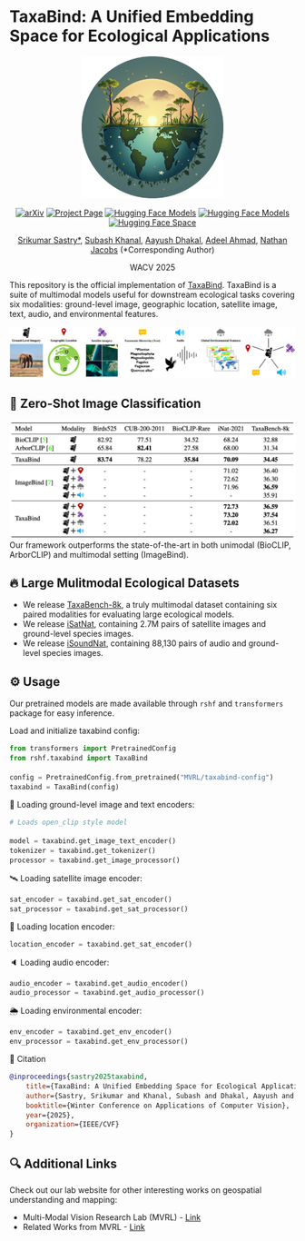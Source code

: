 # TaxaBind: A Unified Embedding Space for Ecological Applications
<div align="center">
<img src="imgs/taxabind_logo.png" width="250">

[![arXiv](https://img.shields.io/badge/arXiv-2404.06637-red?style=flat&label=arXiv)]()
[![Project Page](https://img.shields.io/badge/Project-Website-green)](https://vishu26.github.io/taxabind/index.html)
[![Hugging Face Models](https://img.shields.io/badge/%F0%9F%A4%97%20HuggingFace-Models-yellow
)](https://huggingface.co/collections/MVRL/taxabind-664be83f97dd6a0c4a5d2293)
[![Hugging Face Models](https://img.shields.io/badge/TaxaBind-Datasets-blue
)](https://huggingface.co/collections/MVRL/taxabind-datasets-672292b5a68683b4272950db)
[![Hugging Face Space](https://img.shields.io/badge/%F0%9F%A4%97%20HuggingFace-Spaces-yellow?style=flat&logo=hug)](https://huggingface.co/spaces/MVRL/taxabind-demo)</center>

[Srikumar Sastry*](https://vishu26.github.io/),
[Subash Khanal](https://subash-khanal.github.io/),
[Aayush Dhakal](https://scholar.google.com/citations?user=KawjT_8AAAAJ&hl=en),
[Adeel Ahmad](https://adealgis.wixsite.com/adeel-ahmad-geog),
[Nathan Jacobs](https://jacobsn.github.io/)
(*Corresponding Author)

WACV 2025
</div>

This repository is the official implementation of [TaxaBind]().
TaxaBind is a suite of multimodal models useful for downstream ecological tasks covering six modalities: ground-level image, geographic location, satellite image, text, audio, and environmental features.

![](imgs/framework_2.jpg)


## 🎯 Zero-Shot Image Classification
![](imgs/results.png)
Our framework outperforms the state-of-the-art in both unimodal (BioCLIP, ArborCLIP) and multimodal setting (ImageBind).

## 🔥 Large Mulitmodal Ecological Datasets

* We release [TaxaBench-8k](https://huggingface.co/datasets/MVRL/TaxaBench-8k), a truly multimodal dataset containing six paired modalities for evaluating large ecological models.
* We release [iSatNat](https://huggingface.co/datasets/MVRL/iSatNat), containing 2.7M pairs of satellite images and ground-level species images.
* We release [iSoundNat](https://huggingface.co/datasets/MVRL/iSoundNat), containing 88,130 pairs of audio and ground-level species images.

## ⚙️ Usage
Our pretrained models are made available through `rshf` and `transformers` package for easy inference.

Load and initialize taxabind config:
```python
from transformers import PretrainedConfig
from rshf.taxabind import TaxaBind

config = PretrainedConfig.from_pretrained("MVRL/taxabind-config")
taxabind = TaxaBind(config)
```

📎 Loading ground-level image and text encoders:
```python
# Loads open_clip style model

model = taxabind.get_image_text_encoder()
tokenizer = taxabind.get_tokenizer()
processor = taxabind.get_image_processor()
```

🛰️ Loading satellite image encoder:
```python
sat_encoder = taxabind.get_sat_encoder()
sat_processor = taxabind.get_sat_processor()
```

📍 Loading location encoder:
```python
location_encoder = taxabind.get_sat_encoder()
```

🔈 Loading audio encoder:
```python
audio_encoder = taxabind.get_audio_encoder()
audio_processor = taxabind.get_audio_processor()
```

🌦️ Loading environmental encoder:
```python
env_encoder = taxabind.get_env_encoder()
env_processor = taxabind.get_env_processor()
```

📑 Citation

```bibtex
@inproceedings{sastry2025taxabind,
    title={TaxaBind: A Unified Embedding Space for Ecological Applications},
    author={Sastry, Srikumar and Khanal, Subash and Dhakal, Aayush and Ahmad, Adeel and Jacobs, Nathan},
    booktitle={Winter Conference on Applications of Computer Vision},
    year={2025},
    organization={IEEE/CVF}
}
```


## 🔍 Additional Links
Check out our lab website for other interesting works on geospatial understanding and mapping:
* Multi-Modal Vision Research Lab (MVRL) - [Link](https://mvrl.cse.wustl.edu/)
* Related Works from MVRL - [Link](https://mvrl.cse.wustl.edu/publications/)
